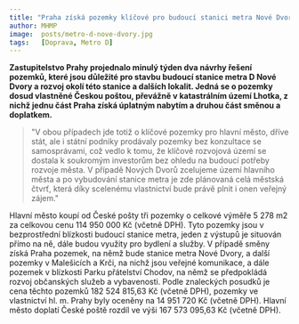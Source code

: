 ```yaml
---
title: "Praha získá pozemky klíčové pro budoucí stanici metra Nové Dvory a rozvoj jejího okolí"
author: MHMP
image: 	posts/metro-d-nove-dvory.jpg
tags:   [Doprava, Metro D]
---
```


**Zastupitelstvo Prahy projednalo minulý týden dva návrhy řešení pozemků, které jsou důležité pro stavbu budoucí stanice metra D Nové Dvory a rozvoj okolí této stanice a dalších lokalit. Jedná se o pozemky dosud vlastněné Českou poštou, převážně v katastrálním území Lhotka, z nichž jednu část Praha získá úplatným nabytím a druhou část směnou a doplatkem.**

>"V obou případech jde totiž o klíčové pozemky pro hlavní město, dříve stát, ale i státní podniky prodávaly pozemky bez konzultace se samosprávami, což vedlo k tomu, že klíčové rozvojová území se dostala k soukromým investorům bez ohledu na budoucí potřeby rozvoje města. V případě Nových Dvorů zcelujeme území hlavního města a po vybudování stanice metra je zde plánovaná celá městská čtvrť, která díky scelenému vlastnictví bude právě plnit i onen veřejný zájem."

Hlavní město koupí od České pošty tři pozemky o celkové výměře 5 278 m2 za celkovou cenu 114 950 000 Kč (včetně DPH). Tyto pozemky jsou v bezprostřední blízkosti budoucí stanice metra, jeden z výstupů je situován přímo na ně, dále budou využity pro bydlení a služby. V případě směny získá Praha pozemek, na němž bude stanice metra Nové Dvory, a další pozemky v Malešicích a Krči, na nichž jsou veřejné komunikace, a dále pozemek v blízkosti Parku přátelství Chodov, na němž se předpokládá rozvoj občanských služeb a vybavenosti. Podle znaleckých posudků je cena těchto pozemků 182 524 815,63 Kč (včetně DPH), pozemky ve vlastnictví hl. m. Prahy byly oceněny na 14 951 720 Kč (včetně DPH). Hlavní město doplatí České poště rozdíl ve výši 167 573 095,63 Kč (včetně DPH).
 
